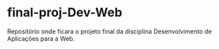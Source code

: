 # final-proj-Dev-Web
Repositório onde ficara o projeto final da disciplina Desenvolvimento de Aplicações para a Web.

